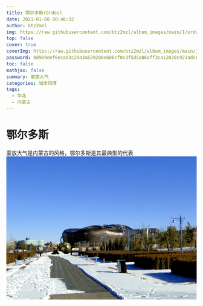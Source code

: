 ```yaml
---
title: 鄂尔多斯(Ordos)
date: 2021-01-08 00:46:32
author: btz2mzl
img: https://raw.githubusercontent.com/btz2mzl/album_images/main/1/ordos_1.jpg
top: false
cover: true
coverImg: https://raw.githubusercontent.com/btz2mzl/album_images/main/1/ordos_1.jpg
password: 8d969eef6ecad3c29a3a629280e686cf0c3f5d5a86aff3ca12020c923adc6c92
toc: false
mathjax: false
summary: 豪放大气
categories: 城市风情
tags:
  - 华北
  - 内蒙古
---
```

# 鄂尔多斯
豪放大气是内蒙古的风格，鄂尔多斯是其最典型的代表
![#天空有多遥远#](https://raw.githubusercontent.com/btz2mzl/album_images/main/1/ordos_1.jpg)
